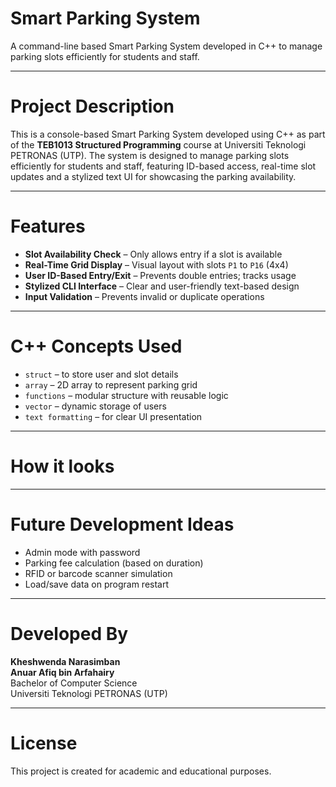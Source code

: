 # Smart Parking System
A command-line based Smart Parking System developed in C++ to manage parking slots efficiently for students and staff.
_ _ _

# Project Description
This is a console-based Smart Parking System developed using C++ as part of the **TEB1013 Structured Programming** course at Universiti Teknologi PETRONAS (UTP). The system is designed to manage parking slots efficiently for students and staff, featuring ID-based access, real-time slot updates and a stylized text UI for showcasing the parking availability.
_ _ _

# Features
- **Slot Availability Check** – Only allows entry if a slot is available
- **Real-Time Grid Display** – Visual layout with slots `P1` to `P16` (4x4)
- **User ID-Based Entry/Exit** – Prevents double entries; tracks usage
- **Stylized CLI Interface** – Clear and user-friendly text-based design
- **Input Validation** – Prevents invalid or duplicate operations
_ _ _

# C++ Concepts Used
- `struct` – to store user and slot details  
- `array` – 2D array to represent parking grid  
- `functions` – modular structure with reusable logic  
- `vector` – dynamic storage of users  
- `text formatting` – for clear UI presentation  
_ _ _

# How it looks

_ _ _

# Future Development Ideas 
- Admin mode with password
- Parking fee calculation (based on duration)
- RFID or barcode scanner simulation
- Load/save data on program restart
_ _ _

# Developed By
**Kheshwenda Narasimban**  
**Anuar Afiq bin Arfahairy**  
Bachelor of Computer Science  
Universiti Teknologi PETRONAS (UTP)  
_ _ _

# License
This project is created for academic and educational purposes.

